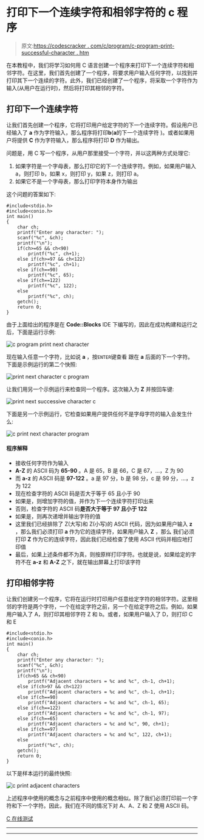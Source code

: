 # 打印下一个连续字符和相邻字符的 c 程序

> 原文:[https://codescracker . com/c/program/c-program-print-successful-character . htm](https://codescracker.com/c/program/c-program-print-successive-character.htm)

在本教程中，我们将学习如何用 C 语言创建一个程序来打印下一个连续字符和相邻字符。在这里，我们首先创建了一个程序，将要求用户输入任何字符，以找到并打印其下一个连续的字符。此外，我们已经创建了一个程序，将采取一个字符作为输入(从用户在运行时)，然后将打印其相邻的字符。

## 打印下一个连续字符

让我们首先创建一个程序，它将打印用户给定字符的下一个连续字符。假设用户已经输入了 **a** 作为字符输入，那么程序将打印**b**(**a**的下一个连续字符 )。或者如果用户将提供 **C** 作为字符输入，那么程序将打印 **D** 作为输出。

问题是，用 C 写一个程序，从用户那里接受一个字符，并以这两种方式处理它:

1.  如果字符是一个字母表，那么打印它的下一个连续字符。例如，如果用户输入 a，则打印 b，如果 x，则打印 y，如果 z，则打印 a。
2.  如果它不是一个字母表，那么打印字符本身作为输出

这个问题的答案如下:

```
#include<stdio.h>
#include<conio.h>
int main()
{
    char ch;
    printf("Enter any character: ");
    scanf("%c", &ch);
    printf("\n");
    if(ch>=65 && ch<90)
        printf("%c", ch+1);
    else if(ch>=97 && ch<122)
        printf("%c", ch+1);
    else if(ch==90)
        printf("%c", 65);
    else if(ch==122)
        printf("%c", 122);
    else
        printf("%c", ch);
    getch();
    return 0;
}
```

由于上面给出的程序是在 **Code::Blocks** IDE 下编写的，因此在成功构建和运行之后，下面是运行示例:

![c program print next character](../Images/b0cd742e3e3cd6cce99c08d5cbf3efb4.png)

现在输入任意一个字符，比如说 **a** ，按`ENTER`键查看 跟在 **a** 后面的下一个字符。下面是示例运行的第二个快照:

![print next character c program](../Images/9ae173148b748e591256717cbfce35a7.png)

让我们用另一个示例运行来检查同一个程序。这次输入为 **Z** 并按回车键:

![print next successive character c](../Images/81618d68d9c0bb6cc7ecd874917ceeda.png)

下面是另一个示例运行，它检查如果用户提供任何不是字母字符的输入会发生什么:

![c print next character program](../Images/c0906c6170397eee4d0adf5165404c30.png)

#### 程序解释

*   接收任何字符作为输入
*   **A-Z** 的 ASCII 码为 **65-90** 。A 是 65，B 是 66，C 是 67，...，Z 为 90
*   而 **a-z** 的 ASCII 码是 **97-122** 。a 是 97 分，b 是 98 分，c 是 99 分，...，z 为 122
*   现在检查字符的 ASCII 码是否大于等于 65 且小于 90
*   如果是，则增加字符的值，并作为下一个连续字符打印出来
*   否则，检查字符的 ASCII 码**是否大于等于 97 且小于 122**
*   如果是，则再次递增并输出字符的值
*   这里我们已经排除了 Z(大写)和 Z(小写)的 ASCII 代码，因为如果用户输入 **z** ，那么我们必须打印 **a** 作为它的连续字符，如果用户输入 **Z** ，那么 我们必须打印 **Z** 作为它的连续字符，因此我们已经检查了使用 ASCII 代码并相应地打印值
*   最后，如果上述条件都不为真，则按原样打印字符。也就是说，如果给定的字符不在 **a-z** 和 **A-Z** 之下，就在输出屏幕上打印该字符

## 打印相邻字符

让我们创建另一个程序，它将在运行时打印用户任意给定字符的相邻字符。这里相邻的字符是两个字符，一个在给定字符之前，另一个在给定字符之后。例如，如果用户输入了 A，则打印其相邻字符 Z 和 b。或者，如果用户输入了 D，则打印 C 和 E

```
#include<stdio.h>
#include<conio.h>
int main()
{
    char ch;
    printf("Enter any character: ");
    scanf("%c", &ch);
    printf("\n");
    if(ch>65 && ch<90)
        printf("Adjacent characters = %c and %c", ch-1, ch+1);
    else if(ch>97 && ch<122)
        printf("Adjacent characters = %c and %c", ch-1, ch+1);
    else if(ch==90)
        printf("Adjacent characters = %c and %c", ch-1, 65);
    else if(ch==122)
        printf("Adjacent characters = %c and %c", ch-1, 97);
    else if(ch==65)
        printf("Adjacent characters = %c and %c", 90, ch+1);
    else if(ch==97)
        printf("Adjacent characters = %c and %c", 122, ch+1);
    else
        printf("%c", ch);
    getch();
    return 0;
}
```

以下是样本运行的最终快照:

![c print adjacent characters](../Images/d0b7c2da6763272e9f9e06bdeaea87a8.png)

上述程序中使用的概念与之前程序中使用的概念相似。除了我们必须打印前一个字符和下一个字符。因此，我们在不同的情况下对 A、A、Z 和 Z 使用 ASCII 码。

[C 在线测试](/exam/showtest.php?subid=2)

* * *

* * *